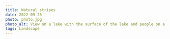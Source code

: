 ```yaml
---
title: Natural stripes
date: 2022-09-25
photo: photo.jpg
photo_alt: View on a lake with the surface of the lake and people on a boat, houses and trees in the back and a blue sky
tags: Landscape
---
```

